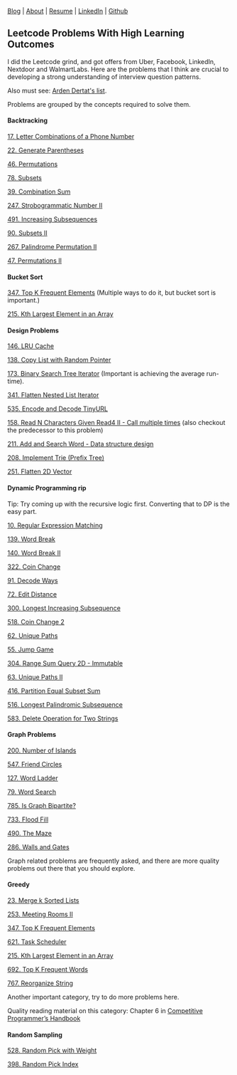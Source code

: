 <!---  Comments for SEO
Rahul Sonwalkar | Engineer & Product. Hackathon enthusiast and CS undergrad at UT Dallas
Rahul Sonwalkar | Engineer & Product. Hackathon enthusiast and CS undergrad at UT Dallas
Rahul Sonwalkar | Engineer & Product. Hackathon enthusiast and CS undergrad at UT Dallas
UT Dallas
UT Dallas
-->
<!---  Comments for SEO
Rahul Sonwalkar | Engineer & Product. Hackathon enthusiast and CS undergrad at UT Dallas
Rahul Sonwalkar | Engineer & Product. Hackathon enthusiast and CS undergrad at UT Dallas
Rahul Sonwalkar | Engineer & Product. Hackathon enthusiast and CS undergrad at UT Dallas
UT Dallas
UT Dallas
-->
<title> Rahul Sonwalkar | Engineer & Product </title>

[Blog](http://rahul.ru)    |   [About](http://rahul.ru/about)   |   [Resume](http://rahul.ru/RahulSonwalkar_RESUME.pdf) | [LinkedIn](https://linkedin.com/in/rahulsonwalkar23) | [Github](https://github.com/rahulsonwalkar)

## Leetcode Problems With High Learning Outcomes

I did the Leetcode grind, and got offers from Uber, Facebook, LinkedIn, Nextdoor and WalmartLabs.
Here are the problems that I think are crucial to developing a strong understanding of interview question patterns.

Also must see: [Arden Dertat's list](http://www.ardendertat.com/2012/01/09/programming-interview-questions/).


Problems are grouped by the concepts required to solve them.

#### Backtracking
[17. Letter Combinations of a Phone Number](https://leetcode.com/problems/letter-combinations-of-a-phone-number)

[22. Generate Parentheses](https://leetcode.com/problems/generate-parentheses)

[46. Permutations](https://leetcode.com/problems/permutations)

[78. Subsets](https://leetcode.com/problems/subsets)

[39. Combination Sum](https://leetcode.com/problems/combination-sum)

[247. Strobogrammatic Number II](https://leetcode.com/problems/strobogrammatic-number-ii)

[491. Increasing Subsequences](https://leetcode.com/problems/increasing-subsequences)

[90. Subsets II](https://leetcode.com/problems/subsets-ii)

[267. Palindrome Permutation II](https://leetcode.com/problems/palindrome-permutation-ii)

[47. Permutations II](https://leetcode.com/problems/permutations-ii)


#### Bucket Sort

[347. Top K Frequent Elements](https://leetcode.com/problems/top-k-frequent-elements) (Multiple ways to do it, but bucket sort is important.)

[215. Kth Largest Element in an Array](https://leetcode.com/problems/kth-largest-element-in-an-array)

#### Design Problems

[146. LRU Cache](https://leetcode.com/problems/lru-cache)

[138. Copy List with Random Pointer](https://leetcode.com/problems/copy-list-with-random-pointer)

[173. Binary Search Tree Iterator](https://leetcode.com/problems/binary-search-tree-iterator) (Important is achieving the average run-time).

[341. Flatten Nested List Iterator](https://leetcode.com/problems/flatten-nested-list-iterator)

[535. Encode and Decode TinyURL](https://leetcode.com/problems/encode-and-decode-tinyurl)

[158. Read N Characters Given Read4 II - Call multiple times](https://leetcode.com/problems/read-n-characters-given-read4-ii-call-multiple-times) (also checkout the predecessor to this problem)

[211. Add and Search Word - Data structure design](https://leetcode.com/problems/add-and-search-word-data-structure-design)

[208. Implement Trie (Prefix Tree)](https://leetcode.com/problems/implement-trie-prefix-tree)

[251. Flatten 2D Vector](https://leetcode.com/problems/flatten-2d-vector)

#### Dynamic Programming rip

Tip: Try coming up with the recursive logic first. Converting that to DP is the easy part.

[10. Regular Expression Matching](https://leetcode.com/problems/regular-expression-matching)

[139. Word Break](https://leetcode.com/problems/word-break/)

[140. Word Break II](https://leetcode.com/problems/word-break-ii/)

[322. Coin Change](https://leetcode.com/problems/coin-change)

[91. Decode Ways](https://leetcode.com/problems/decode-ways)

[72. Edit Distance](https://leetcode.com/problems/edit-distance)

[300. Longest Increasing Subsequence](https://leetcode.com/problems/longest-increasing-subsequence)

[518. Coin Change 2](https://leetcode.com/problems/coin-change-2)

[62. Unique Paths](https://leetcode.com/problems/unique-paths)

[55. Jump Game](https://leetcode.com/problems/jump-game)

[304. Range Sum Query 2D - Immutable](https://leetcode.com/problems/range-sum-query-2d-immutable)

[63. Unique Paths II](https://leetcode.com/problems/unique-paths-ii)

[416. Partition Equal Subset Sum](https://leetcode.com/problems/partition-equal-subset-sum)

[516. Longest Palindromic Subsequence](https://leetcode.com/problems/longest-palindromic-subsequence)

[583. Delete Operation for Two Strings](https://leetcode.com/problems/delete-operation-for-two-strings)

#### Graph Problems

[200. Number of Islands](https://leetcode.com/problems/number-of-islands)

[547. Friend Circles](https://leetcode.com/problems/friend-circles)

[127. Word Ladder](https://leetcode.com/problems/word-ladder)

[79. Word Search](https://leetcode.com/problems/word-search)

[785. Is Graph Bipartite?](https://leetcode.com/problems/is-graph-bipartite)

[733. Flood Fill](https://leetcode.com/problems/flood-fill)

[490. The Maze](https://leetcode.com/problems/the-maze)

[286. Walls and Gates](https://leetcode.com/problems/walls-and-gates)

Graph related problems are frequently asked, and there are more quality problems out there that you should explore.

#### Greedy

[23. Merge k Sorted Lists](https://leetcode.com/problems/merge-k-sorted-lists)

[253. Meeting Rooms II](https://leetcode.com/problems/meeting-rooms-ii)

[347. Top K Frequent Elements](https://leetcode.com/problems/top-k-frequent-elements)

[621. Task Scheduler](https://leetcode.com/problems/task-scheduler)

[215. Kth Largest Element in an Array](https://leetcode.com/problems/kth-largest-element-in-an-array)

[692. Top K Frequent Words](https://leetcode.com/problems/top-k-frequent-words)

[767. Reorganize String](https://leetcode.com/problems/reorganize-string)

Another important category, try to do more problems here.

Quality reading material on this category: Chapter 6 in [Competitive Programmer’s Handbook](https://cses.fi/book/book.pdf)

#### Random Sampling
[528. Random Pick with Weight](https://leetcode.com/problems/random-pick-with-weight)

[398. Random Pick Index](https://leetcode.com/problems/random-pick-index)

### 
[]()

[]()

[]()

[]()

[]()

[]()

[]()

[]()

[]()

[]()

[]()

[]()

[]()

[]()

[]()

[]()

[]()

[]()

[]()

[]()

[]()

[]()

[]()

[]()
